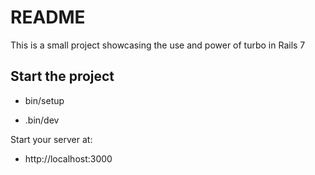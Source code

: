 # README

This is a small project showcasing the use and power of turbo in Rails 7

## Start the project

* bin/setup

* .bin/dev

Start your server at: 
* http://localhost:3000

